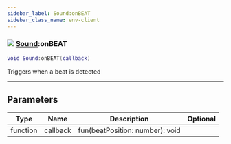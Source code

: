 ```yaml
---
sidebar_label: Sound:onBEAT
sidebar_class_name: env-client
---
```


### ![](/img/wiki/client.png) [Sound](../sound/README.md):onBEAT

```lua
void Sound:onBEAT(callback)
```

Triggers when a beat is detected<br/>

-----------------
## Parameters

| Type   | Name | Description | Optional |
| ------ | ---- | ----------- | -------: |
| function | callback | fun(beatPosition: number): void |   |
